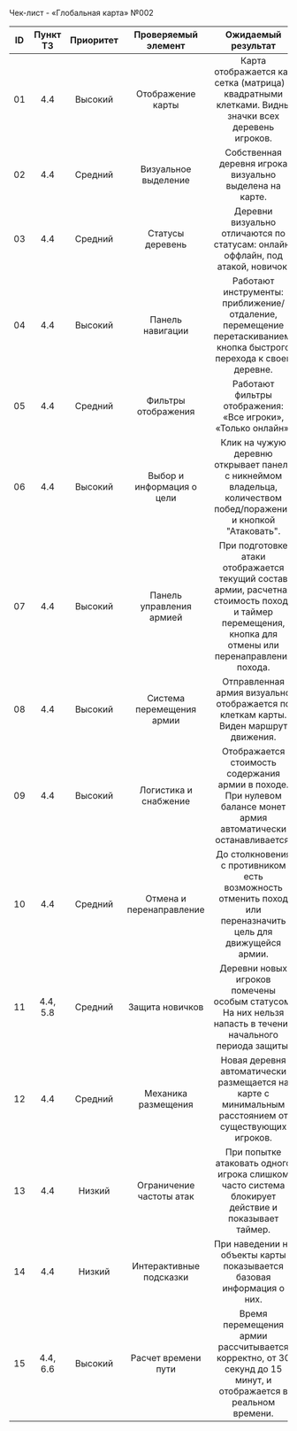 ﻿Чек-лист - «Глобальная карта» №002

| ID | Пункт ТЗ | Приоритет | Проверяемый элемент | Ожидаемый результат |
|:-:|:-:|:-:|:-:|:-:|
| 01 | 4.4 | Высокий | Отображение карты | Карта отображается как сетка (матрица) с квадратными клетками. Видны значки всех деревень игроков. |
| 02 | 4.4 | Средний | Визуальное выделение | Собственная деревня игрока визуально выделена на карте. |
| 03 | 4.4 | Средний | Статусы деревень | Деревни визуально отличаются по статусам: онлайн/оффлайн, под атакой, новичок. |
| 04 | 4.4 | Высокий | Панель навигации | Работают инструменты: приближение/отдаление, перемещение перетаскиванием, кнопка быстрого перехода к своей деревне. |
| 05 | 4.4 | Средний | Фильтры отображения | Работают фильтры отображения: «Все игроки», «Только онлайн». |
| 06 | 4.4 | Высокий | Выбор и информация о цели | Клик на чужую деревню открывает панель с никнеймом владельца, количеством побед/поражений и кнопкой "Атаковать". |
| 07 | 4.4 | Высокий | Панель управления армией | При подготовке атаки отображается текущий состав армии, расчетная стоимость похода и таймер перемещения, кнопка для отмены или перенаправления похода. |
| 08 | 4.4 | Высокий | Система перемещения армии | Отправленная армия визуально отображается по клеткам карты. Виден маршрут движения. |
| 09 | 4.4 | Высокий | Логистика и снабжение | Отображается стоимость содержания армии в походе. При нулевом балансе монет армия автоматически останавливается. |
| 10 | 4.4 | Средний | Отмена и перенаправление | До столкновения с противником есть возможность отменить поход или переназначить цель для движущейся армии. |
| 11 | 4.4, 5.8 | Средний | Защита новичков | Деревни новых игроков помечены особым статусом. На них нельзя напасть в течение начального периода защиты. |
| 12 | 4.4 | Средний | Механика размещения | Новая деревня автоматически размещается на карте с минимальным расстоянием от существующих игроков. |
| 13 | 4.4 | Низкий | Ограничение частоты атак | При попытке атаковать одного игрока слишком часто система блокирует действие и показывает таймер. |
| 14 | 4.4 | Низкий | Интерактивные подсказки | При наведении на объекты карты показывается базовая информация о них. |
| 15 | 4.4, 6.6 | Высокий | Расчет времени пути | Время перемещения армии рассчитывается корректно, от 30 секунд до 15 минут, и отображается в реальном времени. |